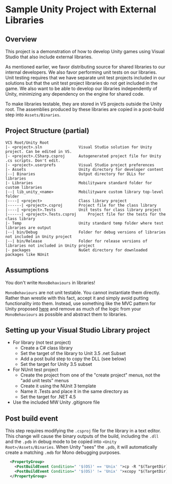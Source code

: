 # Sample Unity Project with External Libraries

## Overview

This project is a demonstration of how to develop Unity games using Visual Studio that also include external libraries.

As mentioned earlier, we favor distributing source for shared libraries to our internal developers. We also favor performing unit tests on our libraries. Unit testing requires that we have separate unit test projects included in our solutions but that the unit test project libraries do not get included in the game. We also want to be able to develop our libraries independently of Unity, minimizing any dependency on the engine for shared code.

To make libraries testable, they are stored in VS projects outside the Unity root. The assemblies produced by these libraries are copied in a post-build step into `Assets/Binaries`.

## Project Structure (partial)

```
VCS Root/Unity Root
|- <project>.sln 				Visual Studio solution for Unity project. Can be edited in VS.
|- <project>.CSharp.csproj		Autogenerated project file for Unity .cs scripts. Don't edit.
|- <project>.userprefs			Visual Studio project preferences
|- Assets						Unity directory for developer content
|--| Binaries					Output directory for DLLs for libraries
|- Libraries 					Mobilityware standard folder for custom libraries
|--| lib_unity_<name>			Mobilityware custom library top-level folder
|----| <project>				Class library project
|------| <project>.csproj		Project file for the class library
|----| <project>.Tests 			Unit tests for class library project
|------| <project>.Tests.csproj		Project file for the tests for the class library
|- Temp							Unity standard temp folder where test libraries are output
|--| bin/Debug					Folder for debug versions of libraries not included in Unity project
|--| bin/Release				Folder for release versions of libraries not included in Unity project
|- packages						NuGet directory for downloaded packages like NUnit
```

## Assumptions

You don't write `MonoBehaviours` in libraries!

`MonoBehaviours` are not unit testable. You cannot instantiate them directly. Rather than wrestle with this fact, accept it and simply avoid putting functionality into them. Instead, use something like the MVC pattern for Unity proposed [here](http://www.slideshare.net/paytonrules/tdd-in-unity?next_slideshow=1) and remove as much of the logic from your `MonoBehaviours` as possible and abstract them to libraries.

## Setting up your Visual Studio Library project

* For library (not test project) 
	* Create a C# class library
	* Set the target of the library to Unit 3.5 .net Subset
	* Add a post build step to copy the DLL (see below)
	* Set the target for Unity 3.5 subset
* For NUnit test project
	* Create the project from one of the "create project" menus, not the "add unit tests" menus
	* Create it using the NUnit 3 template
	* Name it <project>.Tests and place it in the same directory as <project>
	* Set the target for .NET 4.5
* Use the included MW Unity .gitignore file

## Post build event

This step requires modifying the `.csproj` file for the library in a text editor. This change will cause the binary outputs of the build, including the `.dll` and the `.pdb` in debug mode to be copied into `<Unity Root>/Assets/Binaries`. When Unity "sees" the `.pdb`, it will automatically create a matching `.mdb` for Mono debugging purposes.

```xml
  <PropertyGroup>
    <PostBuildEvent Condition=" '$(OS)' == 'Unix' ">cp -R "$(TargetDir)/*" "$(SolutionDir)/Assets/Binaries"</PostBuildEvent>
    <PostBuildEvent Condition=" '$(OS)' != 'Unix' ">xcopy "$(TargetDir)*" "$(SolutionDir)Assets\Binaries" /Y /E /I</PostBuildEvent>
  </PropertyGroup>
```